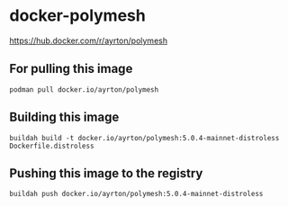 # docker-polymesh

https://hub.docker.com/r/ayrton/polymesh

## For pulling this image

```
podman pull docker.io/ayrton/polymesh
```

## Building this image

```
buildah build -t docker.io/ayrton/polymesh:5.0.4-mainnet-distroless Dockerfile.distroless
```

## Pushing this image to the registry

```
buildah push docker.io/ayrton/polymesh:5.0.4-mainnet-distroless
```
